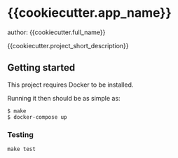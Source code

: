 # {{cookiecutter.app_name}}
author: {{cookiecutter.full_name}}

{{cookiecutter.project_short_description}}

## Getting started

This project requires Docker to be installed.

Running it then should be as simple as:

```console
$ make
$ docker-compose up
```

### Testing

``make test``
